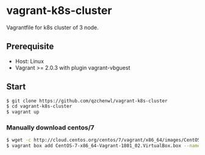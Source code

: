# vagrant-k8s-cluster

Vagrantfile for k8s cluster of 3 node.

## Prerequisite

- Host: Linux
- Vagrant >= 2.0.3 with plugin vagrant-vbguest


## Start

```bash
$ git clone https://github.com/qzchenwl/vagrant-k8s-cluster
$ cd vagrant-k8s-cluster
$ vagrant up
```

### Manually download centos/7
```bash
$ wget -c http://cloud.centos.org/centos/7/vagrant/x86_64/images/CentOS-7-x86_64-Vagrant-1801_02.VirtualBox.box
$ vagrant box add CentOS-7-x86_64-Vagrant-1801_02.VirtualBox.box --name centos/7
```
